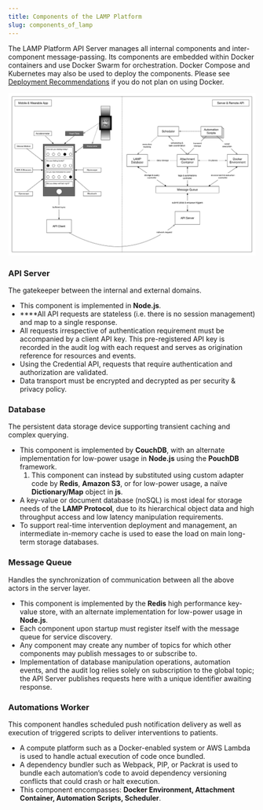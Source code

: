 ```yaml
---
title: Components of the LAMP Platform
slug: components_of_lamp
---
```

The LAMP Platform API Server manages all internal components and inter-component message-passing. Its components are embedded within Docker containers and use Docker Swarm for orchestration. Docker Compose and Kubernetes may also be used to deploy the components. Please see [Deployment Recommendations](Deployment%20Recommendations.md) if you do not plan on using Docker.

![](../assets/Platform_Overview.png)

### **API Server**

The gatekeeper between the internal and external domains.

- This component is implemented in **Node.js**.
- ****All API requests are stateless (i.e. there is no session management) and map to a single response.
- All requests irrespective of authentication requirement must be accompanied by a client API key. This pre-registered API key is recorded in the audit log with each request and serves as origination reference for resources and events.
- Using the Credential API, requests that require authentication and authorization are validated.
- Data transport must be encrypted and decrypted as per security & privacy policy.

### **Database**

The persistent data storage device supporting transient caching and complex querying.

- This component is implemented by **CouchDB**, with an alternate implementation for low-power usage in **Node.js** using the **PouchDB** framework.
    1. This component can instead by substituted using custom adapter code by **Redis**, **Amazon S3**, or for low-power usage, a naïve **Dictionary/Map** object in **js**.
- A key-value or document database (noSQL) is most ideal for storage needs of the **LAMP Protocol**, due to its hierarchical object data and high throughput access and low latency manipulation requirements.
- To support real-time intervention deployment and management, an intermediate in-memory cache is used to ease the load on main long-term storage databases.

### **Message Queue**

Handles the synchronization of communication between all the above actors in the server layer.

- This component is implemented by the **Redis** high performance key-value store, with an alternate implementation for low-power usage in **Node.js**.
- Each component upon startup must register itself with the message queue for service discovery.
- Any component may create any number of topics for which other components may publish messages to or subscribe to.
- Implementation of database manipulation operations, automation events, and the audit log relies solely on subscription to the global topic; the API Server publishes requests here with a unique identifier awaiting response.

### **Automations Worker**

This component handles scheduled push notification delivery as well as execution of triggered scripts to deliver interventions to patients.

- A compute platform such as a Docker-enabled system or AWS Lambda is used to handle actual execution of code once bundled.
- A dependency bundler such as Webpack, PIP, or Packrat is used to bundle each automation’s code to avoid dependency versioning conflicts that could crash or halt execution.
- This component encompasses: **Docker Environment, Attachment Container, Automation Scripts, Scheduler**.
